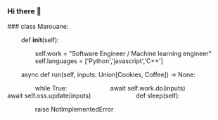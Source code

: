 ### Hi there 👋

<!--
**OpetherMB/OpetherMB** is a ✨ _special_ ✨ repository because its `README.md` (this file) appears on your GitHub profile.

Here are some ideas to get you started:

- 🔭 I’m currently working on ...
- 🌱 I’m currently learning ...
- 👯 I’m looking to collaborate on ...
- 🤔 I’m looking for help with ...
- 💬 Ask me about ...
- 📫 How to reach me: ...
- 😄 Pronouns: ...
- ⚡ Fun fact: ...
-->

##​# class​ ​Marouane:

        ​def​ ​__init__​(​self​):

                ​self​.​work​ ​=​ ​​​"Software Engineer / Machine learning engineer"​
                ​self​.​languages​ ​=​ ​['Python','javascript','C++']
                

        ​async​ ​def​ ​run​(​self​, ​inputs​: ​Union​[​Cookies, ​Coffee​]) ​->​ ​None​:

                ​while​ ​True​:
                        ​await​ ​self​.​work​.​do​(​inputs​)
                        ​await​ ​self​.​oss​.​update​(​inputs​)
                
        ​def​ ​sleep​(​self​):

                ​raise​ ​NotImplementedError
